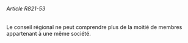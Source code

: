###### Article R821-53

Le conseil régional ne peut comprendre plus de la moitié de membres appartenant à une même société.

